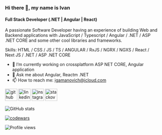 ### Hi there 👋, my name is Ivan
#### Full Stack Developer (.NET | Angular | React)
A passionate Software Developer having an experience of building Web and Backend applications with JavaScript / Typescript / Angular / .NET / ASP .NET CORE  and some other cool libraries and frameworks.

Skills: HTML / CSS / JS / TS / ANGULAR / RxJS / NGRX / NGXS / React / Next JS / .NET / ASP .NET CORE

- 🔭 I’m currently working on crossplatform ASP NET CORE, Angular application
- 💬 Ask me about Angular, Reactm .NET 
- 📫 How to reach me: igamanovich@icloud.com 


[<img src='https://cdn.jsdelivr.net/npm/simple-icons@3.0.1/icons/github.svg' alt='github' height='40'>](https://github.com/IGMiller777)  [<img src='https://cdn.jsdelivr.net/npm/simple-icons@3.0.1/icons/linkedin.svg' alt='linkedin' height='40'>](https://www.linkedin.com/in/https://by.linkedin.com/in/ivan-gamanovich-3786b9228/)  [<img src='https://cdn.jsdelivr.net/npm/simple-icons@3.0.1/icons/instagram.svg' alt='instagram' height='40'>](https://www.instagram.com/igmillerofficial/)  [<img src='https://cdn.jsdelivr.net/npm/simple-icons@3.0.1/icons/stackoverflow.svg' alt='stackoverflow' height='40'>](https://stackoverflow.com/users/https://stackoverflow.com/users/17695799/)  

![GitHub stats](https://github-readme-stats.vercel.app/api?username=IGMiller777&show_icons=true&count_private=true)  

<!-- ![GitHub Activity Graph](https://activity-graph.herokuapp.com/graph?username=IGMiller777)   -->

[![codewars](https://www.codewars.com/users/IGMiller777/badges/small)](https://www.codewars.com/users/IGMiller777)   

![Profile views](https://gpvc.arturio.dev/IGMiller777)  

